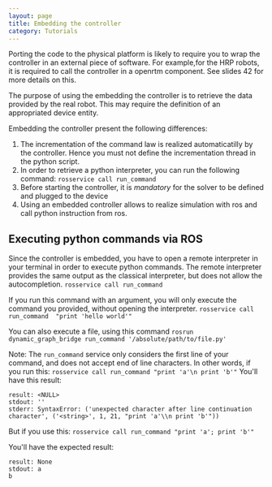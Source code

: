 ```yaml
---
layout: page
title: Embedding the controller
category: Tutorials
---
```


Porting the code to the physical platform is likely to require you to wrap the controller in an external piece of
software. For example,for the HRP robots, it is required to call the controller in a openrtm component. See slides 42
for more details on this.

The purpose of using the embedding the controller is to retrieve the data provided by the real robot. This may require
the definition of an appropriated device entity.

Embedding the controller present the following differences:

1. The incrementation of the command law is realized automaticatilly by the controller. Hence you must not define the incrementation thread in the python script.
2. In order to retrieve a python interpreter, you can run the following command: `rosservice call run_command`
3. Before starting the controller, it is *mandatory* for the solver to be defined and plugged to the device
4. Using an embedded controller allows to realize simulation with ros and call python instruction from ros.

## Executing python commands via ROS

Since the controller is embedded, you have to open a remote interpreter in your terminal in order to execute python commands.
The remote interpreter provides the same output as the classical interpreter, but does not allow the autocompletion.
`rosservice call run_command`

If you run this command with an argument, you will only execute the command you provided, without opening the interpreter.
`rosservice call run_command  "print 'hello world'"`

You can also execute a file, using this command
`rosrun dynamic_graph_bridge run_command '/absolute/path/to/file.py'`

Note: The `run_command` service only considers the first line of your command, and does not accept end of line characters.
In other words, if you run this:
`rosservice call run_command "print 'a'\n print 'b'"`
You'll have this result:
```
result: <NULL>
stdout: ''
stderr: SyntaxError: ('unexpected character after line continuation character', ('<string>', 1, 21, "print 'a'\\n print 'b'"))
```

But if you use this:
`rosservice call run_command "print 'a'; print 'b'"`

You'll have the expected result:
```
result: None
stdout: a
b
```
